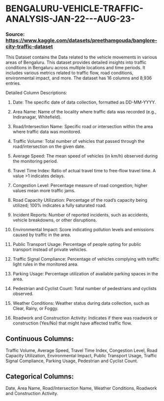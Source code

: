 # BENGALURU-VEHICLE-TRAFFIC-ANALYSIS-JAN-22---AUG-23-
### Source: https://www.kaggle.com/datasets/preethamgouda/banglore-city-traffic-dataset


This Dataset contains the Data related to the vehicle movements in various areas of Bengaluru.
This dataset provides detailed insights into traffic conditions in Bengaluru across multiple locations and time periods.
It includes various metrics related to traffic flow, road conditions, environmental impact, and more.
The dataset has 16 columns and 8,936 entries.


Detailed Column Descriptions:

1. Date:
The specific date of data collection, formatted as DD-MM-YYYY.

2. Area Name:
Name of the locality where traffic data was recorded (e.g., Indiranagar, Whitefield).

3. Road/Intersection Name:
Specific road or intersection within the area where traffic data was monitored.

4. Traffic Volume:
Total number of vehicles that passed through the road/intersection on the given date.

5. Average Speed:
The mean speed of vehicles (in km/h) observed during the monitoring period.

6. Travel Time Index:
Ratio of actual travel time to free-flow travel time. A value >1 indicates delays.

7. Congestion Level:
Percentage measure of road congestion; higher values mean more traffic jams.

8. Road Capacity Utilization:
Percentage of the road’s capacity being utilized; 100% indicates a fully saturated road.

9. Incident Reports:
Number of reported incidents, such as accidents, vehicle breakdowns, or other disruptions.

10. Environmental Impact:
Score indicating pollution levels and emissions caused by traffic in the area.

11. Public Transport Usage:
Percentage of people opting for public transport instead of private vehicles.

12. Traffic Signal Compliance:
Percentage of vehicles complying with traffic light rules in the monitored area.

13. Parking Usage:
Percentage utilization of available parking spaces in the area.

14. Pedestrian and Cyclist Count:
Total number of pedestrians and cyclists observed.

15. Weather Conditions:
Weather status during data collection, such as Clear, Rainy, or Foggy.

16. Roadwork and Construction Activity:
Indicates if there was roadwork or construction (Yes/No) that might have affected traffic flow.


## Continuous Columns:
Traffic Volume,
Average Speed,
Travel Time Index,
Congestion Level,
Road Capacity Utilization,
Environmental Impact,
Public Transport Usage,
Traffic Signal Compliance,
Parking Usage,
Pedestrian and Cyclist Count.


## Categorical Columns:
Date,
Area Name,
Road/Intersection Name,
Weather Conditions,
Roadwork and Construction Activity.
